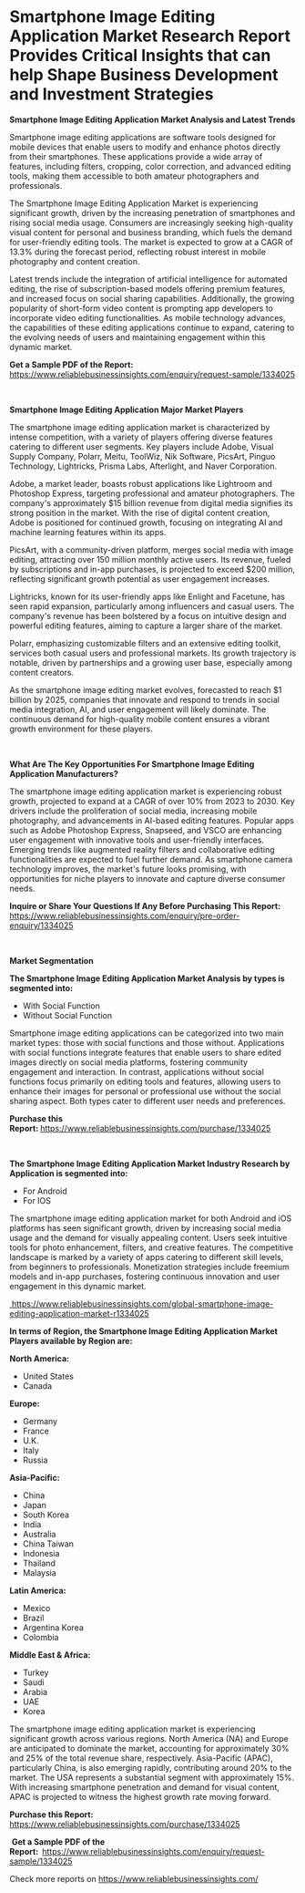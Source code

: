 <p><h1>Smartphone Image Editing Application Market Research Report Provides Critical Insights that can help Shape Business Development and Investment Strategies</h1></p><p><strong>Smartphone Image Editing Application Market Analysis and Latest Trends</strong></p>
<p><p>Smartphone image editing applications are software tools designed for mobile devices that enable users to modify and enhance photos directly from their smartphones. These applications provide a wide array of features, including filters, cropping, color correction, and advanced editing tools, making them accessible to both amateur photographers and professionals.</p><p>The Smartphone Image Editing Application Market is experiencing significant growth, driven by the increasing penetration of smartphones and rising social media usage. Consumers are increasingly seeking high-quality visual content for personal and business branding, which fuels the demand for user-friendly editing tools. The market is expected to grow at a CAGR of 13.3% during the forecast period, reflecting robust interest in mobile photography and content creation.</p><p>Latest trends include the integration of artificial intelligence for automated editing, the rise of subscription-based models offering premium features, and increased focus on social sharing capabilities. Additionally, the growing popularity of short-form video content is prompting app developers to incorporate video editing functionalities. As mobile technology advances, the capabilities of these editing applications continue to expand, catering to the evolving needs of users and maintaining engagement within this dynamic market.</p></p>
<p><strong>Get a Sample PDF of the Report:&nbsp;</strong> <a href="https://www.reliablebusinessinsights.com/enquiry/request-sample/1334025?utm_campaign=2242&utm_medium=2&utm_source=Github&utm_content=ia&utm_term=24032025&utm_id=smartphone-image-editing-application">https://www.reliablebusinessinsights.com/enquiry/request-sample/1334025</a></p>
<p>&nbsp;</p>
<p><strong>Smartphone Image Editing Application Major Market Players</strong></p>
<p><p>The smartphone image editing application market is characterized by intense competition, with a variety of players offering diverse features catering to different user segments. Key players include Adobe, Visual Supply Company, Polarr, Meitu, ToolWiz, Nik Software, PicsArt, Pinguo Technology, Lightricks, Prisma Labs, Afterlight, and Naver Corporation.</p><p>Adobe, a market leader, boasts robust applications like Lightroom and Photoshop Express, targeting professional and amateur photographers. The company's approximately $15 billion revenue from digital media signifies its strong position in the market. With the rise of digital content creation, Adobe is positioned for continued growth, focusing on integrating AI and machine learning features within its apps.</p><p>PicsArt, with a community-driven platform, merges social media with image editing, attracting over 150 million monthly active users. Its revenue, fueled by subscriptions and in-app purchases, is projected to exceed $200 million, reflecting significant growth potential as user engagement increases.</p><p>Lightricks, known for its user-friendly apps like Enlight and Facetune, has seen rapid expansion, particularly among influencers and casual users. The company's revenue has been bolstered by a focus on intuitive design and powerful editing features, aiming to capture a larger share of the market.</p><p>Polarr, emphasizing customizable filters and an extensive editing toolkit, services both casual users and professional markets. Its growth trajectory is notable, driven by partnerships and a growing user base, especially among content creators.</p><p>As the smartphone image editing market evolves, forecasted to reach $1 billion by 2025, companies that innovate and respond to trends in social media integration, AI, and user engagement will likely dominate. The continuous demand for high-quality mobile content ensures a vibrant growth environment for these players.</p></p>
<p>&nbsp;</p>
<p><strong>What Are The Key Opportunities For Smartphone Image Editing Application Manufacturers?</strong></p>
<p><p>The smartphone image editing application market is experiencing robust growth, projected to expand at a CAGR of over 10% from 2023 to 2030. Key drivers include the proliferation of social media, increasing mobile photography, and advancements in AI-based editing features. Popular apps such as Adobe Photoshop Express, Snapseed, and VSCO are enhancing user engagement with innovative tools and user-friendly interfaces. Emerging trends like augmented reality filters and collaborative editing functionalities are expected to fuel further demand. As smartphone camera technology improves, the market's future looks promising, with opportunities for niche players to innovate and capture diverse consumer needs.</p></p>
<p><strong>Inquire or Share Your Questions If Any Before Purchasing This Report:</strong> <a href="https://www.reliablebusinessinsights.com/enquiry/pre-order-enquiry/1334025?utm_campaign=2242&utm_medium=2&utm_source=Github&utm_content=ia&utm_term=24032025&utm_id=smartphone-image-editing-application">https://www.reliablebusinessinsights.com/enquiry/pre-order-enquiry/1334025</a></p>
<p>&nbsp;</p>
<p><strong>Market Segmentation</strong></p>
<p><strong>The Smartphone Image Editing Application Market Analysis by types is segmented into:</strong></p>
<p><ul><li>With Social Function</li><li>Without Social Function</li></ul></p>
<p><p>Smartphone image editing applications can be categorized into two main market types: those with social functions and those without. Applications with social functions integrate features that enable users to share edited images directly on social media platforms, fostering community engagement and interaction. In contrast, applications without social functions focus primarily on editing tools and features, allowing users to enhance their images for personal or professional use without the social sharing aspect. Both types cater to different user needs and preferences.</p></p>
<p><strong>Purchase this Report:&nbsp;</strong><a href="https://www.reliablebusinessinsights.com/purchase/1334025?utm_campaign=2242&utm_medium=2&utm_source=Github&utm_content=ia&utm_term=24032025&utm_id=smartphone-image-editing-application">https://www.reliablebusinessinsights.com/purchase/1334025</a></p>
<p>&nbsp;</p>
<p><strong>The Smartphone Image Editing Application Market Industry Research by Application is segmented into:</strong></p>
<p><ul><li>For Android</li><li>For IOS</li></ul></p>
<p><p>The smartphone image editing application market for both Android and iOS platforms has seen significant growth, driven by increasing social media usage and the demand for visually appealing content. Users seek intuitive tools for photo enhancement, filters, and creative features. The competitive landscape is marked by a variety of apps catering to different skill levels, from beginners to professionals. Monetization strategies include freemium models and in-app purchases, fostering continuous innovation and user engagement in this dynamic market.</p></p>
<p><a href="https://www.reliablebusinessinsights.com/global-smartphone-image-editing-application-market-r1334025?utm_campaign=2242&utm_medium=2&utm_source=Github&utm_content=ia&utm_term=24032025&utm_id=smartphone-image-editing-application">&nbsp;https://www.reliablebusinessinsights.com/global-smartphone-image-editing-application-market-r1334025</a></p>
<p><strong>In terms of Region, the Smartphone Image Editing Application Market Players available by Region are:</strong></p>
<p>
    <p> <strong> North America: </strong>
        <ul>
            <li>United States</li>
            <li>Canada</li>
        </ul>
        </p> 
    <p> <strong> Europe: </strong>
        <ul>
            <li>Germany</li>
            <li>France</li>
            <li>U.K.</li>
            <li>Italy</li>
            <li>Russia</li>
        </ul>
        </p> 
    <p> <strong> Asia-Pacific: </strong>
        <ul>
            <li>China</li>
            <li>Japan</li>
            <li>South Korea</li>
            <li>India</li>
            <li>Australia</li>
            <li>China Taiwan</li>
            <li>Indonesia</li>
            <li>Thailand</li>
            <li>Malaysia</li>
        </ul>
        </p> 
    <p> <strong> Latin America: </strong>
        <ul>
            <li>Mexico</li>
            <li>Brazil</li>
            <li>Argentina Korea</li>
            <li>Colombia</li>
        </ul>
        </p> 
    <p> <strong> Middle East & Africa: </strong>
        <ul>
            <li>Turkey</li>
            <li>Saudi</li>
            <li>Arabia</li>
            <li>UAE</li>
            <li>Korea</li>
        </ul>
    </p>
    </p>
<p><p>The smartphone image editing application market is experiencing significant growth across various regions. North America (NA) and Europe are anticipated to dominate the market, accounting for approximately 30% and 25% of the total revenue share, respectively. Asia-Pacific (APAC), particularly China, is also emerging rapidly, contributing around 20% to the market. The USA represents a substantial segment with approximately 15%. With increasing smartphone penetration and demand for visual content, APAC is projected to witness the highest growth rate moving forward.</p></p>
<p><strong>Purchase this Report: </strong><a href="https://www.reliablebusinessinsights.com/purchase/1334025?utm_campaign=2242&utm_medium=2&utm_source=Github&utm_content=ia&utm_term=24032025&utm_id=smartphone-image-editing-application">https://www.reliablebusinessinsights.com/purchase/1334025</a></p>
<p>&nbsp;<strong>Get a Sample PDF of the Report:&nbsp;&nbsp;</strong><a href="https://www.reliablebusinessinsights.com/enquiry/request-sample/1334025?utm_campaign=2242&utm_medium=2&utm_source=Github&utm_content=ia&utm_term=24032025&utm_id=smartphone-image-editing-application">https://www.reliablebusinessinsights.com/enquiry/request-sample/1334025</a></p>
<p><strong></strong></p>
<p>Check more reports on <a href="https://www.reliablebusinessinsights.com/?utm_campaign=2242&utm_medium=2&utm_source=Github&utm_content=ia&utm_term=24032025&utm_id=smartphone-image-editing-application">https://www.reliablebusinessinsights.com/</a></p>
